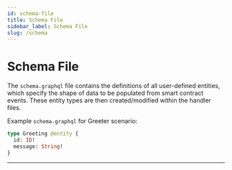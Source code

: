 ```yaml
---
id: schema-file
title: Schema File
sidebar_label: Schema File
slug: /schema
---
```




# Schema File

The `schema.graphql` file contains the definitions of all user-defined entities, which specify the shape of data to be populated from smart contract events. These entity types are then created/modified within the handler files.

Example `schema.graphql` for Greeter scenario:

```graphql
type Greeting @entity {
  id: ID!
  message: String!
}

```

---